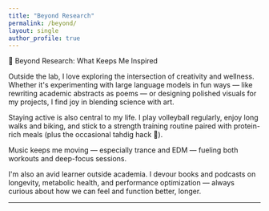 ```yaml
---
title: "Beyond Research"
permalink: /beyond/
layout: single
author_profile: true
---
```


🧠 Beyond Research: What Keeps Me Inspired 

Outside the lab, I love exploring the intersection of creativity and wellness. Whether it's experimenting with large language models in fun ways — like rewriting academic abstracts as poems — or designing polished visuals for my projects, I find joy in blending science with art. 

Staying active is also central to my life. I play volleyball regularly, enjoy long walks and biking, and stick to a strength training routine paired with protein-rich meals (plus the occasional tahdig hack 🍳). 

Music keeps me moving — especially trance and EDM — fueling both workouts and deep-focus sessions. 

I'm also an avid learner outside academia. I devour books and podcasts on longevity, metabolic health, and performance optimization — always curious about how we can feel and function better, longer.

---
